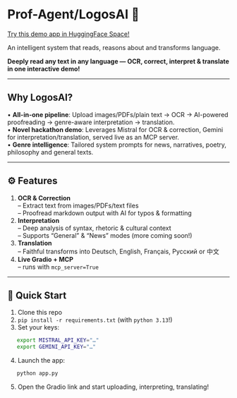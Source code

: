 # Prof-Agent/LogosAI 🚀

[Try this demo app in HuggingFace Space!](https://huggingface.co/spaces/IvanMiao/LogosAI)

An intelligent system that reads, reasons about and transforms language.

**Deeply read any text in any language — OCR, correct, interpret & translate in one interactive demo!**

---

## Why LogosAI?

• **All-in-one pipeline**: Upload images/PDFs/plain text → OCR → AI-powered proofreading → genre-aware interpretation → translation.  
• **Novel hackathon demo**: Leverages Mistral for OCR & correction, Gemini for interpretation/translation, served live as an MCP server.  
• **Genre intelligence**: Tailored system prompts for news, narratives, poetry, philosophy and general texts.  

---

## ⚙️ Features

1. **OCR & Correction**  
   – Extract text from images/PDFs/text files  
   – Proofread markdown output with AI for typos & formatting  
2. **Interpretation**  
   – Deep analysis of syntax, rhetoric & cultural context  
   – Supports “General” & “News” modes (more coming soon!)  
3. **Translation**  
   – Faithful transforms into Deutsch, English, Français, Русский or 中文  
4. **Live Gradio + MCP**  
   – runs with `mcp_server=True`  

---

## 🚀 Quick Start

1. Clone this repo  
2. `pip install -r requirements.txt` (with `python 3.13`!)
3. Set your keys:  
```bash
   export MISTRAL_API_KEY="…"
   export GEMINI_API_KEY="…"
```
4. Launch the app:
```bash
   python app.py
```
5. Open the Gradio link and start uploading, interpreting, translating!
